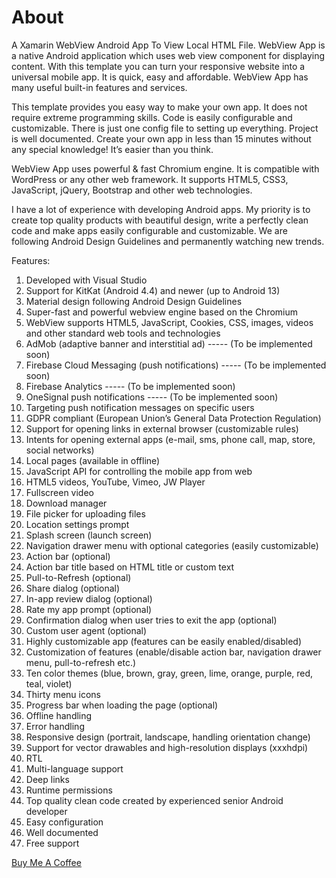 # About
A Xamarin WebView Android App To View Local HTML File.
WebView App is a native Android application which uses web view component for displaying content. With this template you can turn your responsive website into a universal mobile app. It is quick, easy and affordable. WebView App has many useful built-in features and services.

This template provides you easy way to make your own app. It does not require extreme programming skills. Code is easily configurable and customizable. There is just one config file to setting up everything. Project is well documented. Create your own app in less than 15 minutes without any special knowledge! It’s easier than you think.

WebView App uses powerful & fast Chromium engine. It is compatible with WordPress or any other web framework. It supports HTML5, CSS3, JavaScript, jQuery, Bootstrap and other web technologies.

I have a lot of experience with developing Android apps. My priority is to create top quality products with beautiful design, write a perfectly clean code and make apps easily configurable and customizable. We are following Android Design Guidelines and permanently watching new trends.

Features:
1.	Developed with Visual Studio
2.	Support for KitKat (Android 4.4) and newer (up to Android 13)
3.	Material design following Android Design Guidelines
4.	Super-fast and powerful webview engine based on the Chromium
5.	WebView supports HTML5, JavaScript, Cookies, CSS, images, videos and other standard web tools and technologies
6.	AdMob (adaptive banner and interstitial ad) ----- (To be implemented soon)
7.	Firebase Cloud Messaging (push notifications) ----- (To be implemented soon)
8.	Firebase Analytics ----- (To be implemented soon)
9.	OneSignal push notifications ----- (To be implemented soon)
10.	Targeting push notification messages on specific users
11.	GDPR compliant (European Union’s General Data Protection Regulation)
12.	Support for opening links in external browser (customizable rules)
13.	Intents for opening external apps (e-mail, sms, phone call, map, store, social networks)
14.	Local pages (available in offline)
15.	JavaScript API for controlling the mobile app from web
16.	HTML5 videos, YouTube, Vimeo, JW Player
17.	Fullscreen video
18.	Download manager
19.	File picker for uploading files
20.	Location settings prompt
21.	Splash screen (launch screen)
22.	Navigation drawer menu with optional categories (easily customizable)
23.	Action bar (optional)
24.	Action bar title based on HTML title or custom text
25.	Pull-to-Refresh (optional)
26.	Share dialog (optional)
27.	In-app review dialog (optional)
28.	Rate my app prompt (optional)
29.	Confirmation dialog when user tries to exit the app (optional)
30.	Custom user agent (optional)
31.	Highly customizable app (features can be easily enabled/disabled)
32.	Customization of features (enable/disable action bar, navigation drawer menu, pull-to-refresh etc.)
33.	Ten color themes (blue, brown, gray, green, lime, orange, purple, red, teal, violet)
34.	Thirty menu icons
35.	Progress bar when loading the page (optional)
36.	Offline handling
37.	Error handling
38.	Responsive design (portrait, landscape, handling orientation change)
39.	Support for vector drawables and high-resolution displays (xxxhdpi)
40.	RTL
41.	Multi-language support
42.	Deep links
43.	Runtime permissions
44.	Top quality clean code created by experienced senior Android developer
45.	Easy configuration
46.	Well documented
47.	Free support

<a href="https://www.paypal.com/paypalme/julisunkan"> Buy Me A Coffee </a>
